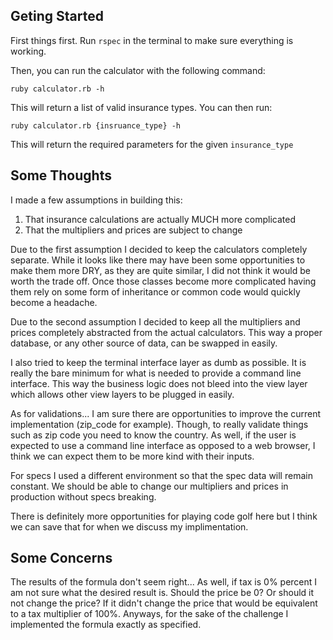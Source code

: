 ## Geting Started

First things first.  Run `rspec` in the terminal to make sure everything is working.

Then, you can run the calculator with the following command:
```
ruby calculator.rb -h
```
This will return a list of valid insurance types.  You can then run:
```
ruby calculator.rb {insruance_type} -h
```
This will return the required parameters for the given `insurance_type`


## Some Thoughts
I made a few assumptions in building this:
1. That insurance calculations are actually MUCH more complicated
2. That the multipliers and prices are subject to change

Due to the first assumption I decided to keep the calculators completely separate.  While it looks
like there may have been some opportunities to make them more DRY, as they are quite similar, I did not think it would
be worth the trade off.  Once those classes become more complicated having them rely on some form of inheritance or
common code would quickly become a headache.

Due to the second assumption I decided to keep all the multipliers and prices completely abstracted from the actual
calculators.  This way a proper database, or any other source of data, can be swapped in easily.

I also tried to keep the terminal interface layer as dumb as possible.  It is really the bare minimum for what is needed
to provide a command line interface.  This way the business logic does not bleed into the view layer which allows other
view layers to be plugged in easily.

As for validations...  I am sure there are opportunities to improve the current implementation (zip_code for example).
Though, to really validate things such as zip code you need to know the country.  As well, if the user is expected to use
 a command line interface as opposed to a web browser, I think we can expect them to be more kind with their inputs.

For specs I used a different environment so that the spec data will remain constant.  We should be able to change our
multipliers and prices in production without specs breaking.

There is definitely more opportunities for playing code golf here but I think we can save that for when we discuss
my implimentation.

 ## Some Concerns

 The results of the formula don't seem right...  As well, if tax is 0% percent I am not sure what the desired result is.
 Should the price be 0?  Or should it not change the price?  If it didn't change the price that would be equivalent to a tax
 multiplier of 100%.  Anyways, for the sake of the challenge I implemented the formula exactly as specified.